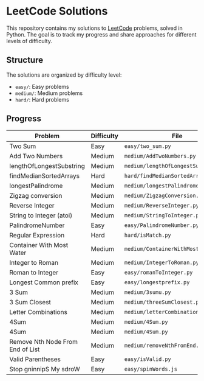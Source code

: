 # LeetCode Solutions

This repository contains my solutions to [LeetCode](https://leetcode.com/) problems, solved in Python. The goal is to track my progress and share approaches for different levels of difficulty.

## Structure

The solutions are organized by difficulty level:

- `easy/`: Easy problems
- `medium/`: Medium problems
- `hard/`: Hard problems

## Progress

| Problem                          | Difficulty | File                                 |
| -------------------------------- | ---------- | ------------------------------------ |
| Two Sum                          | Easy       | `easy/two_sum.py`                    |
| Add Two Numbers                  | Medium     | `medium/AddTwoNumbers.py`            |
| lengthOfLongestSubstring         | Medium     | `medium/lengthOfLongestSubstring.py` |
| findMedianSortedArrays           | Hard       | `hard/findMedianSortedArrays.py`     |
| longestPalindrome                | Medium     | `medium/longestPalindrome.py`        |
| Zigzag conversion                | Medium     | `medium/ZigzagConversion.py`         |
| Reverse Integer                  | Medium     | `medium/ReverseInteger.py  `         |
| String to Integer (atoi)         | Medium     | `medium/StringToInteger.py  `        |
| PalindromeNumber                 | Easy       | `easy/PalindromeNumber.py  `         |
| Regular Expression               | Hard       | `hard/isMatch.py  `                  |
| Container With Most Water        | Medium     | `medium/ContainerWithMostWater.py  ` |
| Integer to Roman                 | Medium     | `medium/IntegerToRoman.py  `         |
| Roman to Integer                 | Easy       | `easy/romanToInteger.py  `           |
| Longest Common prefix            | Easy       | `easy/longestprefix.py  `            |
| 3 Sum                            | Medium     | `medium/3sumu.py  `                  |
| 3 Sum Closest                    | Medium     | `medium/threeSumClosest.py  `        |
| Letter Combinations              | Medium     | `medium/letterCombinations.py  `     |
| 4Sum                             | Medium     | `medium/4Sum.py  `                   |
| 4Sum                             | Medium     | `medium/4Sum.py  `                   |
| Remove Nth Node From End of List | Medium     | `medium/removeNthFromEnd.py  `       |
| Valid Parentheses                | Easy       | `easy/isValid.py  `                  |
| Stop gninnipS My sdroW           | Easy       | `easy/spinWords.js  `                |
